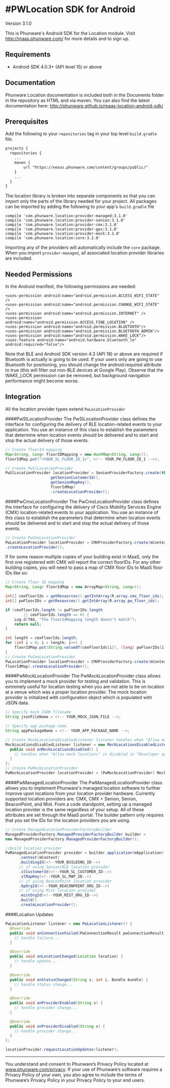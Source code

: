 #PWLocation SDK for Android
================

Version 3.1.0

This is Phunware's Android SDK for the Location module. Visit http://maas.phunware.com/ for more details and to sign up.



Requirements
------------
* Android SDK 4.0.3+ (API level 15) or above


Documentation
-------------

Phunware Location documentation is included both in the Documents folder in the repository as HTML and via maven. You can also find the latest documentation here: http://phunware.github.io/maas-location-android-sdk/


Prerequisites
-------------

Add the following to your `repositories` tag in your top level `build.gradle` file.

 ```XML
 projects {
   repositories {
     ...
     maven {
         url "https://nexus.phunware.com/content/groups/public/"
     }
     ...
   }
 }
 ```

 The location library is broken into separate components so that you can import only the parts of the library needed for your project. All packages can be imported by adding the following to your app's `build.gradle` file
 ```
 compile 'com.phunware.location:provider-managed:3.1.0'
 compile 'com.phunware.location:provider-senion:3.1.0'
 compile 'com.phunware.location:provider-cmx:3.1.0'
 compile 'com.phunware.location:provider-gps:3.1.0'
 compile 'com.phunware.location:provider-mock:3.1.0'
 compile 'com.phunware.location:core:3.1.0'
 ```
 Importing any of the providers will automatically include the `core` package. When you import `provider-managed`, all associated location provider libraries are included.

Needed Permissions
-----------
In the Android manifest, the following permissions are needed:

```
<uses-permission android:name="android.permission.ACCESS_WIFI_STATE" />
<uses-permission android:name="android.permission.CHANGE_WIFI_STATE" />
<uses-permission android:name="android.permission.INTERNET" />
<uses-permission android:name="android.permission.ACCESS_FINE_LOCATION" />
<uses-permission android:name="android.permission.BLUETOOTH"/>
<uses-permission android:name="android.permission.BLUETOOTH_ADMIN"/>
<uses-permission android:name="android.permission.WAKE_LOCK"/>
<uses-feature android:name="android.hardware.bluetooth_le" android:required="false"/>
```

Note that BLE and Android SDK version 4.3 (API 18) or above are required if Bluetooth is actually is going to be used. If your users only are going to use Bluetooth for positioning, you should change the android:required attribute to true (this will filter out non-BLE devices at Google Play). Observe that the WAKE_LOCK permission can be removed, but background navigation performance might become worse.

Integration
-----------
  All the location provider types extend `PwLocationProvider`

####PwSlLocationProvider
The PwSlLocationProvider class defines the interface for configuring the delivery of BLE location-related events to your application. You use an instance of this class to establish the parameters that determine when location events should be delivered and to start and stop the actual delivery of those events.

```java
// Create floorId mapping
Map<String, Long> floorIDMapping = new HashMap<String, Long>();
floorIdMap.put("<YOUR_SL_FLOOR_ID_1>", <!-- YOUR_PW_FLOOR_ID_1 -->);

// Create PwSlLocationProvider
PwSlLocationProvider locationProvider = SenionProviderFactory.create(this,
                    getSenionCustomerId(),
                    getSenionMapKey(),
                    floorIdMap)
                    .createLocationProvider();
```

####PwCmxLocationProvider
The PwCmxLocationProvider class defines the interface for configuring the delivery of Cisco Mobility Services Engine (CMX) location-related events to your application. You use an instance of this class to establish the parameters that determine when location events should be delivered and to start and stop the actual delivery of those events.
```java
// Create PwCmxLocationProvider
PwLocationProvider locationProvider = CMXProviderFactory.create(mContext, <!-- YOUR_VENUE_GUID -->)
.createLocationProvider();
```

If for some reason multiple copies of  your building exist in MaaS, only the first one registered with CMX will report the correct floorIDs. For any other building copies, you will need to pass a map of CMX floor IDs to MaaS floor IDs like so:
```java
// Create floor ID mapping
Map<String, Long> floorIdMap = new ArrayMap<String, Long>();

int[] cmxFloorIds = getResources().getIntArray(R.array.cmx_floor_ids);
int[] pwFloorIDs = getResources().getIntArray(R.array.pw_floor_ids);

if (cmxFloorIds.length != pwFloorIDs.length
        || cmxFloorIds.length == 0) {
    Log.d(TAG, "The floorIdMapping length doesn't match");
    return null;
}

int length = cmxFloorIds.length;
for (int i = 0; i < length; i++) {
    floorIdMap.put(String.valueOf(cmxFloorIds[i]), (long) pwFloorIDs[i]);
}
// Create PwCmxLocationProvider
PwLocationProvider locationProvider = CMXProviderFactory.create(mContext, <!-- YOUR_VENUE_GUID -->,
floorIdMap).createLocationProvider();
```

####PwMockLocationProvider
The PwMockLocationProvider class allows you to implement a mock provider for testing and validation. This is extremely useful for location testing when you are not able to be on location at a venue which was a proper location provider. The mock location provider is initialized with configuration object which is populated with JSON data.

```java
// Specify mock JSON filename
String jsonFileName = <!-- YOUR_MOCK_JSON_FILE -->;

// Specify app package name
String appPackageName = <!-- YOUR_APP_PACKAGE_NAME -->;

// Create MockLocationsDisabledListener listener handles when "Allow mock locations" is disabled in "Developer options"
MockLocationsDisabledListener listener = new MockLocationsDisabledListener() {
  public void onMockLocationsDisabled() {
    // handles when "Allow mock locations" is disabled in "Developer options"
  }
};
// Create PwMockLocationProvider
PwMockLocationProvider locationProvider = (PwMockLocationProvider) MockProviderFactory.create(mContext, appPackageName, jsonFileName, listener);
```

####PwManagedLocationProvider
The PwManagedLocationProvider class allows you to implement Phunware's managed location software to further improve upon locations from your location provider hardware. Currently supported location providers are: CMX, CMX + Senion, Senion, BeaconPoint, and Mist. From a code standpoint, setting up a managed location provider is the same regardless of your setup. All of these attributes are set through the MaaS portal. The builder pattern only requires that you set the IDs for the location providers you are using.

```java
// Create ManagedLocationProviderFactoryBuilder
ManagedProviderFactory.ManagedProviderFactoryBuilder builder =
new ManagedProviderFactory.ManagedProviderFactoryBuilder();

//build location provider
PwManagedLocationProvider provider = builder.application(mApplication)
      .context(mContext)
      .buildingId(<!--YOUR_BUILDING_ID-->)
      // if using Senion/BLE location provider
      .slCustomerId(<!--YOUR_SL_CUSTOMER_ID-->)
      .slMapKey(<!--YOUR_SL_MAP_ID-->)
      // if using BeaconPoint location provider
      .bpOrgId(<!--YOUR_BEACONPOINT_ORG_ID-->)
      // if using Mist location provider
      .mistOrgId(<!--YOUR_MIST_ORG_ID-->)
      .build()
      .createLocationProvider();
```

####Location Updates
```java
PwLocationListener listener = new PwLocationListener() {
  @Override
  public void onConnectionFailed(PwConnectionResult pwConnectionResult) {
    // handle failure...    
  }

  @Override
  public void onLocationChanged(Location location) {
    // handle update...
  }

  @Override
  public void onStatusChanged(String s, int i, Bundle bundle) {
    // handle status change...
  }

  @Override
  public void onProviderEnabled(String s) {
    // handle provider change...
  }

  @Override
  public void onProviderDisabled(String s) {
    // handle provider change...  
  }
};

locationProvider.requestLocationUpdates(listener);
```

-----------

You understand and consent to Phunware’s Privacy Policy located at www.phunware.com/privacy. If your use of Phunware’s software requires a Privacy Policy of your own, you also agree to include the terms of Phunware’s Privacy Policy in your Privacy Policy to your end users.

